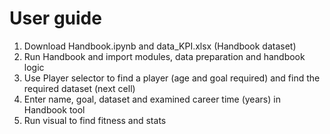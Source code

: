 # User guide

1. Download Handbook.ipynb and data_KPI.xlsx (Handbook dataset)
2. Run Handbook and import modules, data preparation and handbook logic
3. Use Player selector to find a player (age and goal required) and find the required dataset (next cell)
4. Enter name, goal, dataset and examined career time (years) in Handbook tool
5. Run visual to find fitness and stats
